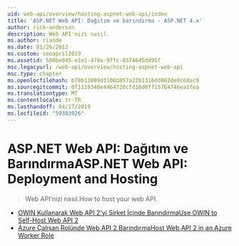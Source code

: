 ```yaml
---
uid: web-api/overview/hosting-aspnet-web-api/index
title: 'ASP.NET Web API: Dağıtım ve barındırma - ASP.NET 4.x'
author: rick-anderson
description: Web API'nizi nasıl.
ms.author: riande
ms.date: 01/26/2012
ms.custom: seoapril2019
ms.assetid: 500be045-e1e1-478a-97fc-0374645dd95f
msc.legacyurl: /web-api/overview/hosting-aspnet-web-api
msc.type: chapter
ms.openlocfilehash: b78b13009d3106b857a22b1316dd062de8c68ac9
ms.sourcegitcommit: 0f1119340e4464720cfd16d0ff15764746ea1fea
ms.translationtype: MT
ms.contentlocale: tr-TR
ms.lasthandoff: 04/17/2019
ms.locfileid: "59383926"
---
```

# <a name="aspnet-web-api-deployment-and-hosting"></a><span data-ttu-id="9b7fd-103">ASP.NET Web API: Dağıtım ve Barındırma</span><span class="sxs-lookup"><span data-stu-id="9b7fd-103">ASP.NET Web API: Deployment and Hosting</span></span>

> <span data-ttu-id="9b7fd-104">Web API'nizi nasıl.</span><span class="sxs-lookup"><span data-stu-id="9b7fd-104">How to host your web API.</span></span>


- [<span data-ttu-id="9b7fd-105">OWIN Kullanarak Web API 2’yi Şirket İçinde Barındırma</span><span class="sxs-lookup"><span data-stu-id="9b7fd-105">Use OWIN to Self-Host Web API 2</span></span>](use-owin-to-self-host-web-api.md)
- [<span data-ttu-id="9b7fd-106">Azure Çalışan Rolünde Web API 2 Barındırma</span><span class="sxs-lookup"><span data-stu-id="9b7fd-106">Host Web API 2 in an Azure Worker Role</span></span>](host-aspnet-web-api-in-an-azure-worker-role.md)
